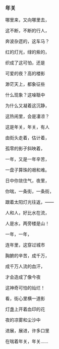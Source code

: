 ### 年关

哪里来，又向哪里去，

这不断，不断的行人，

奔波杂遝的，这车马？

红的灯光，绿的紫的，

织成了这可怕，还是

可爱的夜？高的楼影

渺茫天上，都象征些

什么现象？这噪聒中

为什么又凝着这沉静，

这热闹里，会是凄凉？

这是年关，年关，有人

由街头走着，估计着，

孤零的影子斜映着，

一年，又是一年辛苦，

一盘子算珠的艰和难。

日中你敛住气，夜里，

你喘，一条街，一条街，

跟着太阳灯光往返，——

人和人，好比水在流，

人是水，两旁楼是山！

一年，一年，

连年里，这穿过城市

胸腑的辛苦，成千万，

成千万人流的血汗，

才会造成了像今夜

这神奇可怕的灿烂！

看，街心里横一道影

灯盏上开着血印的花

夜的凉雾和尘沙中

进展，展进，许多口里

在喘着年关，年关……